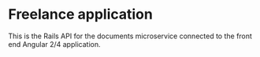 # Freelance application

This is the Rails API for the documents microservice connected to the front end Angular 2/4 application.
